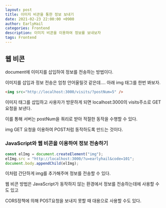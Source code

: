 ```yaml
---
layout: post
title: 이미지 비콘을 통한 정보 보내기
date: 2021-02-23 22:00:00 +0900
author: EarlyHail
categories: Frontend
description: 이미지 비콘을 이용하여 정보를 보내보자
tags: Frontend
---
```


## 웹 비콘

document에 이미지를 삽입하여 정보를 전송하는 방법이다.

이미지를 삽입과 정보 전송은 엄청 안어울릴것 같은데.... 아래 img 태그를 한번 봐보자.

```html
<img src="http://localhost:3000/visits/?postNum=5" />
```

이미지 태그를 삽입하고 사용자가 방문하게 되면 localhost:3000의 visits주소로 GET 요청을 보낸다.

이를 통해 서버는 postNum을 쿼리로 받아 적절한 동작을 수행할 수 있다.

img GET 요청을 이용하여 POST처럼 동작하도록 만드는 것이다.

### JavaScript와 웹 비콘을 이용하여 정보 전송하기

```javascript
const elImg = document.createElement("img");
elImg.src = "http://localhost:3000/?u=earlyhail&code=101";
document.body.appendChild(elImg);
```

이처럼 간단하게 img를 추가해주며 정보를 전송할 수 있다.

웹 비콘 방법은 JavaScript가 동작하지 않는 환경에서 정보를 전송하는데에 사용할 수도 있고

CORS정책에 의해 POST요청을 보내지 못할 때 대용으로 사용할 수도 있다.
